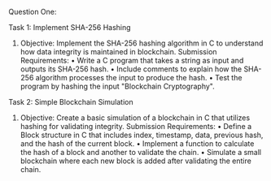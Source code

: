 Question One:

Task 1: Implement SHA-256 Hashing
1.    Objective: Implement the SHA-256 hashing algorithm in C to understand how data integrity is maintained in blockchain.
Submission Requirements:
•    Write a C program that takes a string as input and outputs its SHA-256 hash.
•    Include comments to explain how the SHA-256 algorithm processes the input to produce the hash.
•    Test the program by hashing the input "Blockchain Cryptography".


Task 2: Simple Blockchain Simulation
1.    Objective: Create a basic simulation of a blockchain in C that utilizes hashing for validating integrity.
Submission Requirements:
•    Define a Block structure in C that includes index, timestamp, data, previous hash, and the hash of the current block.
•    Implement a function to calculate the hash of a block and another to validate the chain.
•    Simulate a small blockchain where each new block is added after validating the entire chain.
